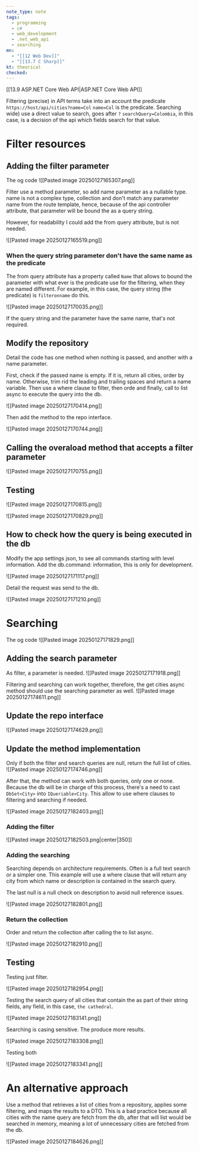 ```yaml
---
note_type: note
tags:
  - programming
  - c#
  - web_development
  - .net_web_api
  - searching
mn:
  - "[[12 Web Dev]]"
  - "[[13.7 C Sharp]]"
kt: theorical
checked:
---
```

[[13.9 ASP.NET Core Web API|ASP.NET Core Web API]]

Filtering (precise) in API terms take into an account the predicate `https://host/api/cities?name=Col` `name=Col` is the predicate. Searching wide) use a direct value to search, goes after `?` `searchQuery=Colombia`, in this case, is a decision of the api which fields search for that value. 
# Filter resources
## Adding the filter parameter
The og code
![[Pasted image 20250127165307.png]]

Filter use a method parameter, so add name parameter as a nullable type. name is not a complex type, collection and don't match any parameter name from the route template, hence, because of the api controller attribute, that parameter will be bound the as a query string. 

However, for readability I could add the from query attribute, but is not needed.

![[Pasted image 20250127165519.png]]

### When the query string parameter don't have the same name as the predicate
The from query attribute has a property called `Name` that allows to bound the parameter with what ever is the predicate use for the filtering, when they are named different. For example, in this case, the query string (the predicate) is `filteronname` do this.

![[Pasted image 20250127170035.png]]

If the query string and the parameter have the same name, that's not required.

## Modify the repository
Detail the code has one method when nothing is passed, and another with a name parameter.

First, check if the passed name is empty. If it is, return all cities, order by name. Otherwise, trim rid the leading and trailing spaces and return a name variable. Then use a where clause to filter, then orde and finally, call to list async to execute the query into the db. 


![[Pasted image 20250127170414.png]]

Then add the method to the repo interface.

![[Pasted image 20250127170744.png]]

##  Calling the overaload method that accepts a filter parameter
![[Pasted image 20250127170755.png]]

## Testing
![[Pasted image 20250127170815.png]]

![[Pasted image 20250127170829.png]]

## How to check how the query is being executed in the db
Modify the app settings json, to see all commands starting with level information. Add the db.command: information, this is only for development. 

![[Pasted image 20250127171117.png]]

Detail the request was send to the db.

![[Pasted image 20250127171210.png]]
# Searching
The og code 
![[Pasted image 20250127171829.png]]
## Adding the search parameter
As filter, a parameter is needed.
![[Pasted image 20250127171918.png]]

Filtering and searching can work together, therefore, the get cities async method should use the searching parameter as well. 
![[Pasted image 20250127174611.png]]
## Update the repo interface
![[Pasted image 20250127174629.png]]

## Update the method implementation
Only if both the filter and search queries are null, return the full list of cities.
![[Pasted image 20250127174746.png]]

After that, the method can work with both queries, only one or none. Because the db will be in charge of this process, there's a need to cast `DbSet<City>` into `IQueriable<City`. This allow to use where clauses to filtering and searching if needed. 

![[Pasted image 20250127182403.png]]

### Adding the filter
![[Pasted image 20250127182503.png|center|350]]

### Adding the searching
Searching depends on architecture requirements. Often is a full text search or a simpler one. This example will use a where clause that will return any city from which name or description is contained in the search query.

The last null is a null check on description to avoid null reference issues. 

![[Pasted image 20250127182801.png]]

### Return the collection
Order and return the collection after calling the to list async. 

![[Pasted image 20250127182910.png]]

## Testing
Testing just filter.

![[Pasted image 20250127182954.png]]

 Testing the search query of all cities that contain the as part of their string fields, any field, in this case, `the cathedral`. 

![[Pasted image 20250127183141.png]] 

Searching is casing sensitive. The produce more results. 

![[Pasted image 20250127183308.png]]

Testing both

![[Pasted image 20250127183341.png]]

# An alternative approach
Use a method that retrieves a list of cities from a repository, applies some filtering, and maps the results to a DTO. This is a bad practice because all cities with the name query are fetch from the db, after that will list would be searched in memory, meaning a lot of unnecessary cities are fetched from the db. 

![[Pasted image 20250127184626.png]]